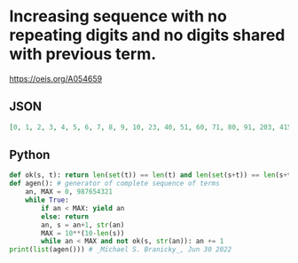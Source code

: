 # Increasing sequence with no repeating digits and no digits shared with previous term\.
https://oeis.org/A054659
## JSON
```JSON
[0, 1, 2, 3, 4, 5, 6, 7, 8, 9, 10, 23, 40, 51, 60, 71, 80, 91, 203, 415, 602, 713, 802, 913, 2045, 3167, 4025, 6137, 8024, 9135, 20467, 31589, 40267, 51389, 60247, 81359]
```
## Python
```Python
def ok(s, t): return len(set(t)) == len(t) and len(set(s+t)) == len(s+t)
def agen(): # generator of complete sequence of terms
    an, MAX = 0, 987654321
    while True:
        if an < MAX: yield an
        else: return
        an, s = an+1, str(an)
        MAX = 10**(10-len(s))
        while an < MAX and not ok(s, str(an)): an += 1
print(list(agen())) # _Michael S. Branicky_, Jun 30 2022
```
